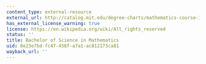 ```yaml
---
content_type: external-resource
external_url: http://catalog.mit.edu/degree-charts/mathematics-course-18/
has_external_license_warning: true
license: https://en.wikipedia.org/wiki/All_rights_reserved
status: ''
title: Bachelor of Science in Mathematics
uid: 8e23e7bd-fc47-458f-a7a1-ac812173ca81
wayback_url: ''
---
```

